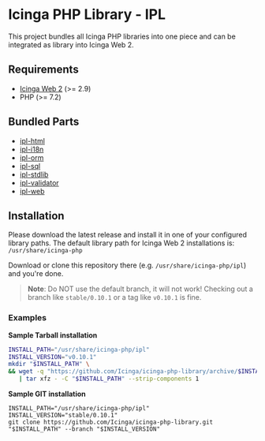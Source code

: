 # Icinga PHP Library - IPL

This project bundles all Icinga PHP libraries into one piece and can be integrated as library into Icinga Web 2.

## Requirements

* [Icinga Web 2](https://github.com/Icinga/icingaweb2) (>= 2.9)
* PHP (>= 7.2)

## Bundled Parts

* [ipl-html](https://github.com/Icinga/ipl-html)
* [ipl-i18n](https://github.com/Icinga/ipl-i18n)
* [ipl-orm](https://github.com/Icinga/ipl-orm)
* [ipl-sql](https://github.com/Icinga/ipl-sql)
* [ipl-stdlib](https://github.com/Icinga/ipl-stdlib)
* [ipl-validator](https://github.com/Icinga/ipl-validator)
* [ipl-web](https://github.com/Icinga/ipl-web)

## Installation

Please download the latest release and install it in one of your configured library paths. The default library
path for Icinga Web 2 installations is: `/usr/share/icinga-php`

Download or clone this repository there (e.g. `/usr/share/icinga-php/ipl`) and you're done.

> **Note**: Do NOT use the default branch, it will not work! Checking out a
> branch like `stable/0.10.1` or a tag like `v0.10.1` is fine.

### Examples

**Sample Tarball installation**

```sh
INSTALL_PATH="/usr/share/icinga-php/ipl"
INSTALL_VERSION="v0.10.1"
mkdir "$INSTALL_PATH" \
&& wget -q "https://github.com/Icinga/icinga-php-library/archive/$INSTALL_VERSION.tar.gz" -O - \
   | tar xfz - -C "$INSTALL_PATH" --strip-components 1
```

**Sample GIT installation**

```
INSTALL_PATH="/usr/share/icinga-php/ipl"
INSTALL_VERSION="stable/0.10.1"
git clone https://github.com/Icinga/icinga-php-library.git "$INSTALL_PATH" --branch "$INSTALL_VERSION"
```
